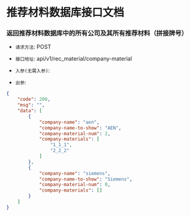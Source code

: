 # 推荐材料数据库接口文档

### 返回推荐材料数据库中的所有公司及其所有推荐材料（拼接牌号）
- `请求方法`: POST

- `接口地址`: api/v1/rec_material/company-material

- `入参(无需入参)`:

- `出参`:
```json
{
    "code": 200,
    "msg": "",
    "data": [
        {
            "company-name": "aen",
            "company-name-to-show": "AEN",
            "company-material-num": 2,
            "company-materials": [
                "1_1_1",
                "2_2_2"
            ]
        },
        {
            "company-name": "siemens",
            "company-name-to-show": "Siemens",
            "company-material-num": 0,
            "company-materials": []
        }
    ]
}
```

